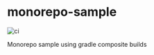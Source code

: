# monorepo-sample

![ci](https://github.com/arthurtaborda/monorepo-sample/workflows/ci/badge.svg)

Monorepo sample using gradle composite builds
